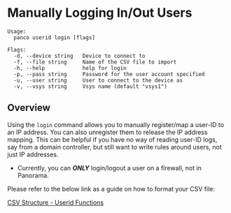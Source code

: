 # Manually Logging In/Out Users

```
Usage:
  panco userid login [flags]

Flags:
  -d, --device string   Device to connect to
  -f, --file string     Name of the CSV file to import
  -h, --help            help for login
  -p, --pass string     Password for the user account specified
  -u, --user string     User to connect to the device as
  -v, --vsys string     Vsys name (default "vsys1")
```

## Overview

Using the `login` command allows you to manually register/map a user-ID to an IP address. You can also unregister them
to release the IP address mapping. This can be helpful if you have no way of reading user-ID logs, say from a domain controller,
but still want to write rules around users, not just IP addresses.

* Currently, you can **_ONLY_** login/logout a user on a firewall, not in Panorama.

Please refer to the below link as a guide on how to format your CSV file:

[CSV Structure - Userid Functions](https://scottdware.github.io/panco/csv_userid.html)